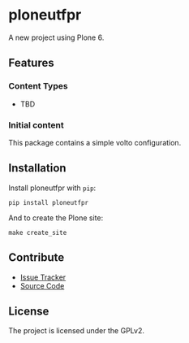 # ploneutfpr

A new project using Plone 6.

## Features

### Content Types

- TBD

### Initial content

This package contains a simple volto configuration.

Installation
------------

Install ploneutfpr with `pip`:

```shell
pip install ploneutfpr
```
And to create the Plone site:

```shell
make create_site
```

## Contribute

- [Issue Tracker](https://github.com/collective/ploneutfpr/issues)
- [Source Code](https://github.com/collective/ploneutfpr/)

## License

The project is licensed under the GPLv2.
